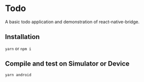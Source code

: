 # Todo
A basic todo application and demonstration of react-native-bridge.

## Installation
`yarn` or  `npm i`

## Compile and test on Simulator or Device
`yarn android`
